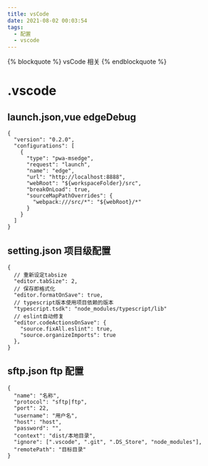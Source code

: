```yaml
---
title: vsCode
date: 2021-08-02 00:03:54
tags:
  - 配置
  - vscode
---
```


{% blockquote %} vsCode 相关 {% endblockquote %}
<!--more-->

# .vscode

## launch.json,vue edgeDebug

```
{
  "version": "0.2.0",
  "configurations": [
    {
      "type": "pwa-msedge",
      "request": "launch",
      "name": "edge",
      "url": "http://localhost:8888",
      "webRoot": "${workspaceFolder}/src",
      "breakOnLoad": true,
      "sourceMapPathOverrides": {
        "webpack:///src/*": "${webRoot}/*"
      }
    }
  ]
}
```

## setting.json 项目级配置

```
{
  // 重新设定tabsize
  "editor.tabSize": 2,
  // 保存即格式化
  "editor.formatOnSave": true,
  // typescript版本使用项目依赖的版本
  "typescript.tsdk": "node_modules/typescript/lib"
  // eslint自动修复
  "editor.codeActionsOnSave": {
    "source.fixAll.eslint": true,
    "source.organizeImports": true
  },
}
```

## sftp.json ftp 配置

```
{
  "name": "名称",
  "protocol": "sftp|ftp",
  "port": 22,
  "username": "用户名",
  "host": "host",
  "password": "",
  "context": "dist/本地目录",
  "ignore": [".vscode", ".git", ".DS_Store", "node_modules"],
  "remotePath": "目标目录"
}

```
